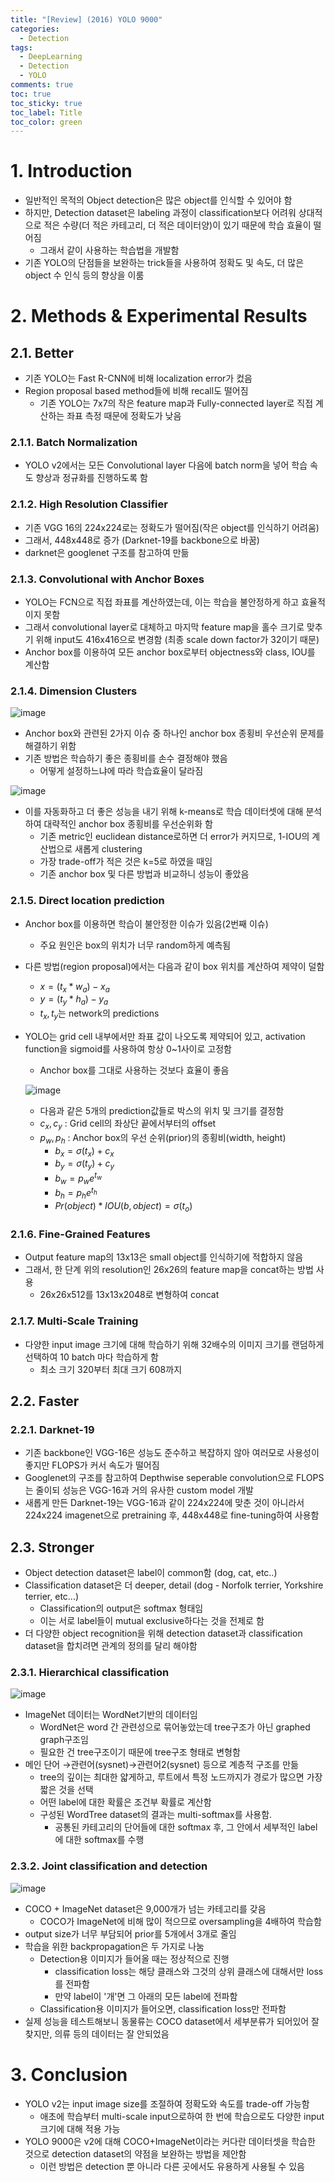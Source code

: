 ```yaml
---
title: "[Review] (2016) YOLO 9000"
categories:
  - Detection
tags:
  - DeepLearning
  - Detection
  - YOLO
comments: true
toc: true
toc_sticky: true
toc_label: Title
toc_color: green
---
```


# 1. Introduction

- 일반적인 목적의 Object detection은 많은 object를 인식할 수 있어야 함
- 하지만, Detection dataset은 labeling 과정이 classification보다 어려워 상대적으로 적은 수량(더 적은 카테고리, 더 적은 데이터양)이 있기 때문에 학습 효율이 떨어짐
    - 그래서 같이 사용하는 학습법을 개발함
- 기존 YOLO의 단점들을 보완하는 trick들을 사용하여 정확도 및 속도, 더 많은 object 수 인식 등의 향상을 이룸

# 2. Methods & Experimental Results

## 2.1. Better

- 기존 YOLO는 Fast R-CNN에 비해 localization error가 컸음
- Region proposal based method들에 비해 recall도 떨어짐
    - 기존 YOLO는 7x7의 작은 feature map과 Fully-connected layer로 직접 계산하는 좌표 측정 때문에 정확도가 낮음

### 2.1.1. Batch Normalization

- YOLO v2에서는 모든 Convolutional layer 다음에 batch norm을 넣어 학습 속도 향상과 정규화를  진행하도록 함

### 2.1.2. High Resolution Classifier

- 기존 VGG 16의 224x224로는 정확도가 떨어짐(작은 object를 인식하기 어려움)
- 그래서, 448x448로 증가 (Darknet-19를 backbone으로 바꿈)
- darknet은 googlenet 구조를 참고하여 만듦

### 2.1.3. Convolutional with Anchor Boxes

- YOLO는 FCN으로 직접 좌표를 계산하였는데, 이는 학습을 불안정하게 하고 효율적이지 못함
- 그래서 convolutional layer로 대체하고 마지막 feature map을 홀수 크기로 맞추기 위해 input도 416x416으로 변경함 (최종 scale down factor가 32이기 때문)
- Anchor box를 이용하여 모든 anchor box로부터 objectness와 class, IOU를 계산함

### 2.1.4. Dimension Clusters

![image](/assets/imgs/paper/2016-yolo-9000/00.png)

- Anchor box와 관련된 2가지 이슈 중 하나인 anchor box 종횡비 우선순위 문제를 해결하기 위함
- 기존 방법은 학습하기 좋은 종횡비를 손수 결정해야 했음
    - 어떻게 설정하느냐에 따라 학습효율이 달라짐

![image](/assets/imgs/paper/2016-yolo-9000/01.png)

- 이를 자동화하고 더 좋은 성능을 내기 위해 k-means로 학습 데이터셋에 대해 분석하여 대략적인 anchor box 종횡비를 우선순위화 함
    - 기존 metric인 euclidean distance로하면 더 error가 커지므로, 1-IOU의 계산법으로 새롭게 clustering
    - 가장 trade-off가 적은 것은 k=5로 하였을 때임
    - 기존 anchor box 및 다른 방법과 비교하니 성능이 좋았음

### 2.1.5. Direct location prediction

- Anchor box를 이용하면 학습이 불안정한 이슈가 있음(2번째 이슈)
    - 주요 원인은 box의 위치가 너무 random하게 예측됨
- 다른 방법(region proposal)에서는 다음과 같이 box 위치를 계산하여 제약이 덜함
    - $x=(t_x *w_a)-x_a$
    - $y=(t_y*h_a)-y_a$
    - $t_x, t_y$는 network의 predictions
- YOLO는 grid cell 내부에서만 좌표 값이 나오도록 제약되어 있고, activation function을 sigmoid를 사용하여 항상 0~1사이로 고정함
    - Anchor box를 그대로 사용하는 것보다 효율이 좋음
    
    ![image](/assets/imgs/paper/2016-yolo-9000/02.png)
    
    - 다음과 같은 5개의 prediction값들로 박스의 위치 및 크기를 결정함
    - $c_x, c_y$ : Grid cell의 좌상단 끝에서부터의 offset
    - $p_w,p_h$ : Anchor box의 우선 순위(prior)의 종횡비(width, height)
        - $b_x=\sigma(t_x)+c_x$
        - $b_y=\sigma(t_y)+c_y$
        - $b_w=p_we^{t_w}$
        - $b_h=p_he^{t_h}$
        - $Pr(object)*IOU(b,object)=\sigma(t_o)$

### 2.1.6. Fine-Grained Features

- Output feature map의 13x13은 small object를 인식하기에 적합하지 않음
- 그래서, 한 단계 위의 resolution인 26x26의 feature map을 concat하는 방법 사용
    - 26x26x512를 13x13x2048로 변형하여 concat

### 2.1.7. Multi-Scale Training

- 다양한 input image 크기에 대해 학습하기 위해 32배수의 이미지 크기를 랜덤하게 선택하여 10 batch 마다 학습하게 함
    - 최소 크기 320부터 최대 크기 608까지

## 2.2. Faster

### 2.2.1. Darknet-19

- 기존 backbone인 VGG-16은 성능도 준수하고 복잡하지 않아 여러모로 사용성이 좋지만 FLOPS가 커서 속도가 떨어짐
- Googlenet의 구조를 참고하여 Depthwise seperable convolution으로 FLOPS는 줄이되 성능은 VGG-16과 거의 유사한 custom model 개발
- 새롭게 만든 Darknet-19는 VGG-16과 같이 224x224에 맞춘 것이 아니라서 224x224 imagenet으로 pretraining 후, 448x448로 fine-tuning하여 사용함

## 2.3. Stronger

- Object detection dataset은 label이 common함 (dog, cat, etc..)
- Classification dataset은 더 deeper, detail (dog - Norfolk terrier, Yorkshire terrier, etc...)
    - Classification의 output은 softmax 형태임
    - 이는 서로 label들이 mutual exclusive하다는 것을 전제로 함
- 더 다양한 object recognition을 위해 detection dataset과 classification dataset을 합치려면 관계의 정의를 달리 해야함

### 2.3.1. Hierarchical classification

![image](/assets/imgs/paper/2016-yolo-9000/03.png)

- ImageNet 데이터는 WordNet기반의 데이터임
    - WordNet은 word 간 관련성으로 묶어놓았는데 tree구조가 아닌 graphed graph구조임
    - 필요한 건 tree구조이기 때문에 tree구조 형태로 변형함
- 메인 단어 →관련어(sysnet)→관련어2(sysnet) 등으로 계층적 구조를 만듦
    - tree의 깊이는 최대한 얇게하고, 루트에서 특정 노드까지가 경로가 많으면 가장 짧은 것을 선택
    - 어떤 label에 대한 확률은 조건부 확률로 계산함
    - 구성된 WordTree dataset의 결과는 multi-softmax를 사용함.
        - 공통된 카테고리의 단어들에 대한 softmax 후, 그 안에서 세부적인 label에 대한 softmax를 수행

### 2.3.2. Joint classification and detection

![image](/assets/imgs/paper/2016-yolo-9000/04.png)

- COCO + ImageNet dataset은 9,000개가 넘는 카테고리를 갖음
    - COCO가 ImageNet에 비해 많이 적으므로 oversampling을 4배하여 학습함
- output size가 너무 부담되어 prior를 5개에서 3개로 줄임
- 학습을 위한 backpropagation은 두 가지로 나눔
    - Detection용 이미지가 들어올 때는 정상적으로 진행
        - classification loss는 해당 클래스와 그것의 상위 클래스에 대해서만 loss를 전파함
        - 만약 label이 '개'면 그 아래의 모든 label에 전파함
    - Classification용 이미지가 들어오면, classification loss만 전파함
- 실제 성능을 테스트해보니 동물류는 COCO dataset에서 세부분류가 되어있어 잘 찾지만, 의류 등의 데이터는 잘 안되었음

# 3. Conclusion

- YOLO v2는 input image size를 조절하여 정확도와 속도를 trade-off 가능함
    - 애초에 학습부터 multi-scale input으로하여 한 번에 학습으로도 다양한 input 크기에 대해 적용 가능
- YOLO 9000은 v2에 대해 COCO+ImageNet이라는 커다란 데이터셋을 학습한 것으로 detection dataset의 약점을 보완하는 방법을 제안함
    - 이런 방법은 detection 뿐 아니라 다른 곳에서도 유용하게 사용될 수 있음